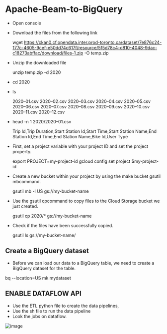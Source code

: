 # Apache-Beam-to-BigQuery
- Open console
- Download the files from the following link

  wget https://ckan0.cf.opendata.inter.prod-toronto.ca/dataset/7e876c24-177c-4605-9cef-e50dd74c617f/resource/5f5d78c4-d810-4048-9dac-c18273abffac/download/files-1.zip -O temp.zip
- Unzip the downloaded file

  unzip temp.zip -d 2020
- cd 2020
- ls

  2020–01.csv 2020–02.csv 2020–03.csv 2020–04.csv 2020–05.csv 2020–06.csv 2020–07.csv 2020–08.csv 2020–09.csv 2020–10.csv 2020–11.csv 2020–12.csv
  
 - head -n 1 2020/2020–01.csv

   Trip Id,Trip Duration,Start Station Id,Start Time,Start Station Name,End Station Id,End Time,End Station Name,Bike Id,User Type
   
 -  First, set a project variable with your project ID and set the project property.
    
    export PROJECT=my-project-id
    gcloud config set project $my-project-id
    
-  Create a new bucket within your project by using the make bucket gsutil mbcommand.

   gsutil mb -l US gs://my-bucket-name
   
-  Use the gsutil cpcommand to copy files to the Cloud Storage bucket we just created.

   gsutil cp 2020/* gs://my-bucket-name
   
-  Check if the files have been successfully copied.

   gsutil ls gs://my-bucket-name/
   
## Create a BigQuery dataset

-  Before we can load our data to a BigQuery table, we need to create a BigQuery dataset for the table.

bq --location=US mk mydataset

## ENABLE DATAFLOW API
-  Use the ETL python file to create the data pipelines,
-  Use the sh file to run the data pipeline
-  Look the jobs on dataflow.

![image](https://user-images.githubusercontent.com/37599615/128926200-eafe3b80-6ed4-479b-a7e1-52571bfb5232.png)


